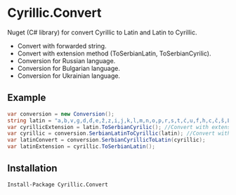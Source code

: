 # Cyrillic.Convert
Nuget (C# library) for convert Cyrillic to Latin and Latin to Cyrillic.
- Convert with forwarded string.
- Convert with extension method (ToSerbianLatin, ToSerbianCyrilic).
- Conversion for Russian language.
- Conversion for Bulgarian language.
- Conversion for Ukrainian language.

## Example

```csharp
var conversion = new Conversion();
string latin = "a,b,v,g,d,đ,e,ž,z,i,j,k,l,m,n,o,p,r,s,t,ć,u,f,h,c,č,š,Lj,Nj,Dž,lj,nj,dž"; 
var cyrillicExtension = latin.ToSerbianCyrilic(); //Convert with extension method
var cyrillic = conversion.SerbianLatinToCyrillic(latin); //Convert with forwarded string
var latinConvert = conversion.SerbianCyrillicToLatin(cyrillic);
var latinExtension = cyrillic.ToSerbianLatin();
```

## Installation

` Install-Package Cyrillic.Convert `

